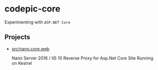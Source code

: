 
# codepic-core

Experimenting with `ASP.NET Core`

## Projects

- [src/nano.core.web](src/nano.core.web/README.md)

   Nano Server 2016 / IIS 10 Reverse Proxy for Asp.Net Core Site Running on Kestrel
